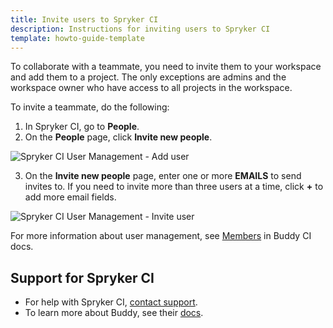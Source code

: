 ```yaml
---
title: Invite users to Spryker CI
description: Instructions for inviting users to Spryker CI
template: howto-guide-template
---
```


To collaborate with a teammate, you need to invite them to your workspace and add them to a project. The only exceptions are admins and the workspace owner who have access to all projects in the workspace.

To invite a teammate, do the following:

1. In Spryker CI, go to **People**.
2. On the **People** page, click **Invite new people**.

![Spryker CI User Management - Add user](https://spryker.s3.eu-central-1.amazonaws.com/docs/paas%2B/dev/invite-users-to-spryker-ci.md/add_user.png)

3. On the **Invite new people** page, enter one or more **EMAILS** to send invites to.
    If you need to invite more than three users at a time, click **+** to add more email fields.

![Spryker CI User Management - Invite user](https://spryker.s3.eu-central-1.amazonaws.com/docs/paas%2B/dev/invite-users-to-spryker-ci.md/invite_user.png)

For more information about user management, see [Members](https://buddy.works/docs/collaboration/users/members) in Buddy CI docs.

## Support for Spryker CI

* For help with Spryker CI, [contact support](https://spryker.force.com/support/s/).
* To learn more about Buddy, see their [docs](https://buddy.works/docs).
